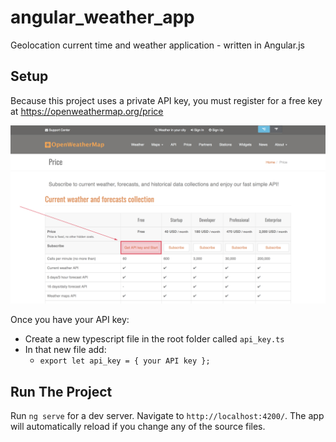 # angular_weather_app
Geolocation current time and weather application - written in Angular.js

## Setup

Because this project uses a private API key, you must register for a free key at https://openweathermap.org/price

![OpenWeatherMap](/README_images/screenshot1.png)

Once you have your API key:

- Create a new typescript file in the root folder called ```api_key.ts```
- In that new file add:
  - ```export let api_key = { your API key };```

## Run The Project

Run `ng serve` for a dev server. Navigate to `http://localhost:4200/`. The app will automatically reload if you change any of the source files.


